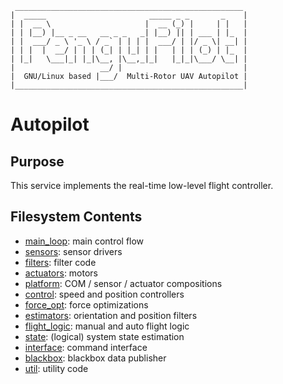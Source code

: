      ___________________________________________________
    |  _____                       _____ _ _       _    |
    | |  __ \                     |  __ (_) |     | |   |
    | | |__) |__ _ __   __ _ _   _| |__) || | ___ | |_  |
    | |  ___/ _ \ '_ \ / _` | | | |  ___/ | |/ _ \| __| |
    | | |  |  __/ | | | (_| | |_| | |   | | | (_) | |_  |
    | |_|   \___|_| |_|\__, |\__,_|_|   |_|_|\___/ \__| |
    |                   __/ |                           |
    |  GNU/Linux based |___/  Multi-Rotor UAV Autopilot |
    |___________________________________________________|


Autopilot
=========

Purpose
-------

This service implements the real-time low-level flight controller.


Filesystem Contents
-------------------

* [main_loop](main_loop): main control flow
* [sensors](sensors): sensor drivers
* [filters](filters): filter code
* [actuators](actuators): motors
* [platform](platform): COM / sensor / actuator compositions
* [control](control): speed and position controllers
* [force_opt](force_opt): force optimizations
* [estimators](estimators): orientation and position filters
* [flight_logic](flight_logic): manual and auto flight logic
* [state](state): (logical) system state estimation
* [interface](interface): command interface
* [blackbox](blackbox): blackbox data publisher
* [util](util): utility code

